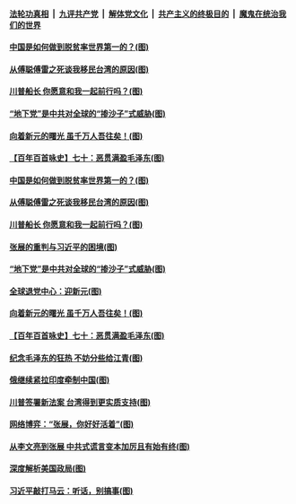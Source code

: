 ####  [法轮功真相](../../../../basic/blob/master/README.md?t=01010931) &nbsp;|&nbsp; [九评共产党](../../../../9ping.md/blob/master/README.md?t=01010931) &nbsp;|&nbsp; [解体党文化](../../../../jtdwh.md/blob/master/README.md?t=01010931)  &nbsp;|&nbsp; [共产主义的终极目的](../../../../gczydzjmd.md/blob/master/README.md?t=01010931) &nbsp;|&nbsp; [魔鬼在统治我们的世界](../../../../mgztzwmdsj.md/blob/master/README.md?t=01010931) 

#### [中国是如何做到脱贫率世界第一的？(图)](../pages/p4/957704.md?t=01010931) 

#### [从傅聪傅雷之死谈我移民台湾的原因(图)](../pages/p4/957698.md?t=01010931) 

#### [川普船长 你愿意和我一起前行吗？(图)](../pages/p4/957686.md?t=01010931) 

#### [“地下党”是中共对全球的“掺沙子”式威胁(图)](../pages/p4/957682.md?t=01010931) 

#### [向着新元的曙光 虽千万人吾往矣！(图)](../pages/p4/957448.md?t=01010931) 

#### [【百年百首咏史】七十：恶贯满盈毛泽东(图)](../pages/p4/957678.md?t=01010931) 

#### [中国是如何做到脱贫率世界第一的？(图)](../pages/p4/957704.md?t=01010931) 

#### [从傅聪傅雷之死谈我移民台湾的原因(图)](../pages/p4/957698.md?t=01010931) 

#### [川普船长 你愿意和我一起前行吗？(图)](../pages/p4/957686.md?t=01010931) 

#### [张展的重判与习近平的困境(图)](../pages/p4/957683.md?t=01010931) 

#### [“地下党”是中共对全球的“掺沙子”式威胁(图)](../pages/p4/957682.md?t=01010931) 

#### [全球退党中心：迎新元(图)](../pages/p4/957697.md?t=01010931) 

#### [向着新元的曙光 虽千万人吾往矣！(图)](../pages/p4/957448.md?t=01010931) 

#### [【百年百首咏史】七十：恶贯满盈毛泽东(图)](../pages/p4/957678.md?t=01010931) 


#### [纪念毛泽东的狂热 不妨分些给江青(图)](../pages/p4/957637.md?t=01010931) 


#### [俄继续紧拉印度牵制中国(图)](../pages/p4/957613.md?t=01010931) 

#### [川普签署新法案 台湾得到更实质支持(图)](../pages/p4/957606.md?t=01010931) 

#### [网络博弈：“张展，你好好活着”(图)](../pages/p4/957600.md?t=01010931) 

#### [从李文亮到张展 中共式谎言变本加厉且有始有终(图)](../pages/p4/957597.md?t=01010931) 

#### [深度解析美国政局(图)](../pages/p4/957571.md?t=01010931) 




#### [习近平敲打马云：听话，别搞事(图)](../pages/p4/957478.md?t=01010931) 

